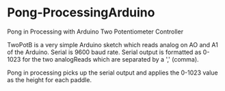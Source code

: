 # Pong-ProcessingArduino
Pong in Processing with Arduino Two Potentiometer Controller

TwoPotB is a very simple Arduino sketch which reads analog on AO and A1 of the Arduino. Serial is 9600 baud rate. Serial output is formatted as 0-1023 for the two analogReads which are separated by a ',' (comma).

Pong in processing picks up the serial output and applies the 0-1023 value as the height for each paddle.

